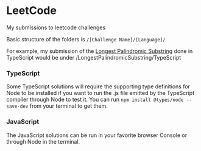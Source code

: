 # LeetCode
My submissions to leetcode challenges

Basic structure of the folders is
`/[Challenge Name]/[Language]/`

For example, my submission of the [Longest Palindromic Substring](https://leetcode.com/problems/longest-palindromic-substring/) done in TypeScript would be under
/LongestPalindromicSubstring/TypeScript

### TypeScript

Some TypeScript solutions will require the supporting type definitions for Node to be installed if you want to run the .js file emitted by the TypeScript compiler through Node to test it. You can run `npm install @types/node --save-dev` from your terminal to get them.

### JavaScript
The JavaScript solutions can be run in your favorite browser Console or through Node in the terminal.
